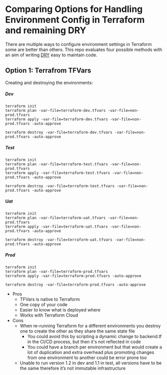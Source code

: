# Comparing Options for Handling Environment Config in Terraform and remaining DRY

There are multiple ways to configure environment settings in Terraform some are better than others.  This repo evaluates four possible methods with an aim of writing [DRY](https://en.wikipedia.org/wiki/Don%27t_repeat_yourself) easy to maintain code. 


## Option 1: Terrafrom TFVars

Creating and destroying the environments:


##### Dev 
```
terraform init
terraform plan -var-file=terraform-dev.tfvars -var-file=non-prod.tfvars
terraform apply -var-file=terraform-dev.tfvars -var-file=non-prod.tfvars -auto-approve

terraform destroy -var-file=terraform-dev.tfvars -var-file=non-prod.tfvars -auto-approve
```

##### Test
```
terraform init
terraform plan -var-file=terraform-test.tfvars -var-file=non-prod.tfvars
terraform apply -var-file=terraform-test.tfvars -var-file=non-prod.tfvars -auto-approve

terraform destroy -var-file=terraform-test.tfvars -var-file=non-prod.tfvars -auto-approve
```

##### Uat
```
terraform init
terraform plan -var-file=terraform-uat.tfvars -var-file=non-prod.tfvars
terraform apply -var-file=terraform-uat.tfvars -var-file=non-prod.tfvars -auto-approve

terraform destroy -var-file=terraform-uat.tfvars -var-file=non-prod.tfvars -auto-approve
```

##### Prod
```
terraform init
terraform plan -var-file=terraform-prod.tfvars
terraform apply -var-file=terraform-prod.tfvars -auto-approve

terraform destroy -var-file=terraform-prod.tfvars -auto-approve
```

- Pros
    - TFVars is native to Terraform
    - One copy of your code	
    - Easier to know what is deployed where
    - Works with Terraform Cloud
- Cons
    - When re-running Terraform for a different environments you destroy one to create the other as they share the same state file
        - You could avoid this by scripting a dynamic change to backend.tf in the CI/CD process, but then it's not reflected in code
        - You could have a branch per environment but that would create a lot of duplication and extra overhead plus promoting changes from one environment to another could be error prone too
    - Unable to run version 1.2 in dev and 1.1 in test, all versions have to be the same therefore it’s not immutable infrastructure
